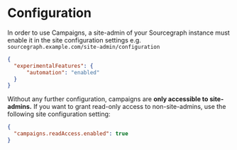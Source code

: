 # Configuration

In order to use Campaigns, a site-admin of your Sourcegraph instance must enable it in the site configuration settings e.g. `sourcegraph.example.com/site-admin/configuration`

```json
{
  "experimentalFeatures": {
      "automation": "enabled"
  }
}
```

Without any further configuration, campaigns are **only accessible to site-admins.** If you want to grant read-only access to non-site-admins, use the following site configuration setting:

```json
{
  "campaigns.readAccess.enabled": true
}
```
